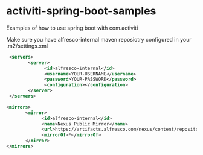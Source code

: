 # activiti-spring-boot-samples

Examples of how to use spring boot with com.activiti 

Make sure you have alfresco-internal maven reposiotry configured in your .m2/settings.xml


```xml
 <servers>
        <server>
              <id>alfresco-internal</id>
              <username>YOUR-USERNAME</username>
              <password>YOUR-PASSWORD</password>
              <configuration></configuration>
        </server>
 </servers>   

<mirrors>
       <mirror>
             <id>alfresco-internal</id>
             <name>Nexus Public Mirror</name>
             <url>https://artifacts.alfresco.com/nexus/content/repositories/activiti-enterprise-releases/</url>
             <mirrorOf>*</mirrorOf>
       </mirror>
</mirrors>
```
